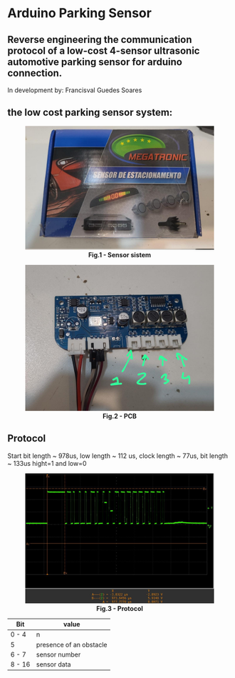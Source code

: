 # Arduino Parking Sensor

## Reverse engineering the communication protocol of a low-cost 4-sensor ultrasonic automotive parking sensor for arduino connection.

In development by: Francisval Guedes Soares

## the low cost parking sensor system:

<figure>
<center><img src="./figures/sensor_sistem.jpeg" width="800"></center>
<figcaption align = "center"><b>Fig.1 - Sensor sistem</b></figcaption>
</figure>

<figure>
<center><img src="./figures/pcb.jpeg" width="800"></center>
<figcaption align = "center"><b>Fig.2 - PCB</b></figcaption>
</figure>

## Protocol

Start bit length ~ 978us, low length ~ 112 us, clock length ~ 77us, bit length ~ 133us hight=1 and low=0 

<figure>
<center><img src="./figures/Protocol.jpg" width="800"></center>
<figcaption align = "center"><b>Fig.3 - Protocol</b></figcaption>
</figure>


Bit   | value
--------- | ------
0 - 4 | n
5 | presence of an obstacle
6 - 7 | sensor number
8 - 16 | sensor data
